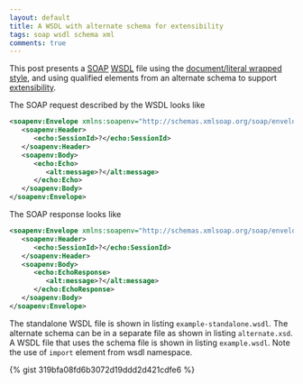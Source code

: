 ```yaml
---
layout: default
title: A WSDL with alternate schema for extensibility
tags: soap wsdl schema xml
comments: true
---
```


This post presents a [SOAP](https://www.w3.org/TR/2000/NOTE-SOAP-20000508/) [WSDL](https://www.w3.org/TR/2001/NOTE-wsdl-20010315) file using the [document/literal wrapped style](https://www.ibm.com/developerworks/webservices/library/ws-whichwsdl/), and using qualified elements from an alternate schema to support [extensibility](https://www.w3.org/2005/07/xml-schema-patterns.html).

The SOAP request described by the WSDL looks like

```xml
<soapenv:Envelope xmlns:soapenv="http://schemas.xmlsoap.org/soap/envelope/" xmlns:echo="http://echo" xmlns:alt="http://alternate">
   <soapenv:Header>
      <echo:SessionId>?</echo:SessionId>
   </soapenv:Header>
   <soapenv:Body>
      <echo:Echo>
         <alt:message>?</alt:message>
      </echo:Echo>
   </soapenv:Body>
</soapenv:Envelope>
```

The SOAP response looks like

```xml
<soapenv:Envelope xmlns:soapenv="http://schemas.xmlsoap.org/soap/envelope/" xmlns:echo="http://echo" xmlns:alt="http://alternate">
   <soapenv:Header>
      <echo:SessionId>?</echo:SessionId>
   </soapenv:Header>
   <soapenv:Body>
      <echo:EchoResponse>
         <alt:message>?</alt:message>
      </echo:EchoResponse>
   </soapenv:Body>
</soapenv:Envelope>
```

The standalone WSDL file is shown in listing `example-standalone.wsdl`. The alternate schema can be in a separate file as shown in listing `alternate.xsd`. A WSDL file that uses the schema file is shown in listing `example.wsdl`. Note the use of `import` element from wsdl namespace.

{% gist 319bfa08fd6b3072d19ddd2d421cdfe6 %}
